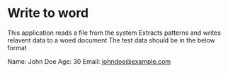 # Write to word

This application reads a file from the system
Extracts patterns and writes relavent data to a woed document
The test data should be in the below format

Name: John Doe 
Age: 30 
Email: johndoe@example.com
